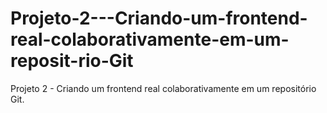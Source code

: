 # Projeto-2---Criando-um-frontend-real-colaborativamente-em-um-reposit-rio-Git
Projeto 2 - Criando um frontend real colaborativamente em um repositório Git.
